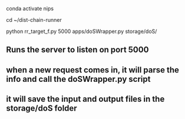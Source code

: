 conda activate nips

cd ~/dist-chain-runner

python rr_target_f.py 5000 apps/doSWrapper.py storage/doS/


## Runs the server to listen on port 5000
## when a  new request comes in, it will parse the info and call the doSWrapper.py script
## it will save the input and output files in the storage/doS folder

